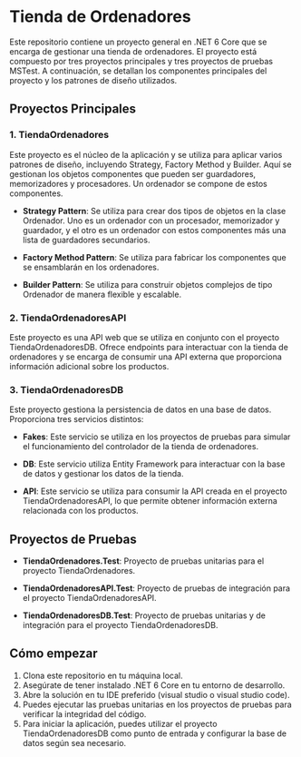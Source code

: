 # Tienda de Ordenadores

Este repositorio contiene un proyecto general en .NET 6 Core que se encarga de gestionar una tienda de ordenadores. El proyecto está compuesto por tres proyectos principales y tres proyectos de pruebas MSTest. A continuación, se detallan los componentes principales del proyecto y los patrones de diseño utilizados.

## Proyectos Principales

### 1. TiendaOrdenadores

Este proyecto es el núcleo de la aplicación y se utiliza para aplicar varios patrones de diseño, incluyendo Strategy, Factory Method y Builder. Aquí se gestionan los objetos componentes que pueden ser guardadores, memorizadores y procesadores. Un ordenador se compone de estos componentes.

- **Strategy Pattern**: Se utiliza para crear dos tipos de objetos en la clase Ordenador. Uno es un ordenador con un procesador, memorizador y guardador, y el otro es un ordenador con estos componentes más una lista de guardadores secundarios.

- **Factory Method Pattern**: Se utiliza para fabricar los componentes que se ensamblarán en los ordenadores.

- **Builder Pattern**: Se utiliza para construir objetos complejos de tipo Ordenador de manera flexible y escalable.

### 2. TiendaOrdenadoresAPI

Este proyecto es una API web que se utiliza en conjunto con el proyecto TiendaOrdenadoresDB. Ofrece endpoints para interactuar con la tienda de ordenadores y se encarga de consumir una API externa que proporciona información adicional sobre los productos.

### 3. TiendaOrdenadoresDB

Este proyecto gestiona la persistencia de datos en una base de datos. Proporciona tres servicios distintos:

- **Fakes**: Este servicio se utiliza en los proyectos de pruebas para simular el funcionamiento del controlador de la tienda de ordenadores.

- **DB**: Este servicio utiliza Entity Framework para interactuar con la base de datos y gestionar los datos de la tienda.

- **API**: Este servicio se utiliza para consumir la API creada en el proyecto TiendaOrdenadoresAPI, lo que permite obtener información externa relacionada con los productos.

## Proyectos de Pruebas

- **TiendaOrdenadores.Test**: Proyecto de pruebas unitarias para el proyecto TiendaOrdenadores.

- **TiendaOrdenadoresAPI.Test**: Proyecto de pruebas de integración para el proyecto TiendaOrdenadoresAPI.

- **TiendaOrdenadoresDB.Test**: Proyecto de pruebas unitarias y de integración para el proyecto TiendaOrdenadoresDB.

## Cómo empezar

1. Clona este repositorio en tu máquina local.
2. Asegúrate de tener instalado .NET 6 Core en tu entorno de desarrollo.
3. Abre la solución en tu IDE preferido (visual studio o visual studio code).
4. Puedes ejecutar las pruebas unitarias en los proyectos de pruebas para verificar la integridad del código.
5. Para iniciar la aplicación, puedes utilizar el proyecto TiendaOrdenadoresDB como punto de entrada y configurar la base de datos según sea necesario.

